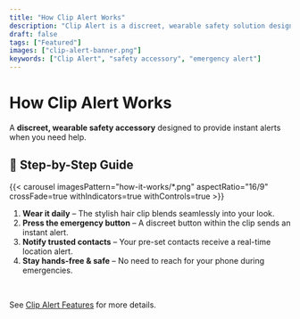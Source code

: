 ```yaml
---
title: "How Clip Alert Works"
description: "Clip Alert is a discreet, wearable safety solution designed as a stylish hair clip that instantly alerts trusted contacts in an emergency."
draft: false
tags: ["Featured"]
images: ["clip-alert-banner.png"]
keywords: ["Clip Alert", "safety accessory", "emergency alert"]
---
```


# How Clip Alert Works

A **discreet, wearable safety accessory** designed to provide instant alerts when you need help.

## 📌 Step-by-Step Guide

<div class="w-75 mx-auto">
    {{< carousel imagesPattern="how-it-works/*.png" aspectRatio="16/9" crossFade=true withIndicators=true withControls=true >}}
</div>

1. **Wear it daily** – The stylish hair clip blends seamlessly into your look.
2. **Press the emergency button** – A discreet button within the clip sends an instant alert.
3. **Notify trusted contacts** – Your pre-set contacts receive a real-time location alert.
4. **Stay hands-free & safe** – No need to reach for your phone during emergencies.

<br>

See [Clip Alert Features](#) for more details.
